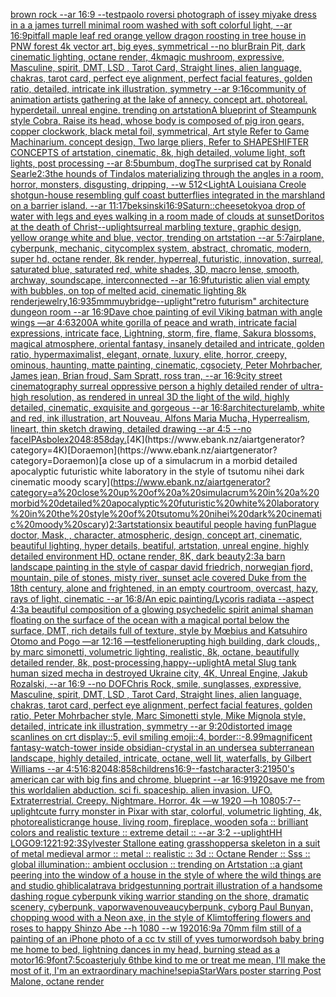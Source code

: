 [brown rock --ar 16:9 --test](https://www.ebank.nz/aiartgenerator?category=brown%20rock%20--ar%2016%3A9%20--test)[paolo roversi photograph of issey miyake dress in a a james turrell minimal  room washed  with soft colorful light, --ar 16:9](https://www.ebank.nz/aiartgenerator?category=paolo%20roversi%20photograph%20of%20issey%20miyake%20dress%20in%20a%20a%20james%20turrell%20minimal%20%20room%20washed%20%20with%20soft%20colorful%20light%2C%20--ar%2016%3A9)[pit](https://www.ebank.nz/aiartgenerator?category=pit)[fall maple leaf red orange yellow dragon roosting in tree house in PNW forest 4k vector art, big eyes, symmetrical --no blur](https://www.ebank.nz/aiartgenerator?category=fall%20maple%20leaf%20red%20orange%20yellow%20dragon%20roosting%20in%20tree%20house%20in%20PNW%20forest%204k%20vector%20art%2C%20big%20eyes%2C%20symmetrical%20--no%20blur)[Brain Pit, dark cinematic lighting, octane render, 4k](https://www.ebank.nz/aiartgenerator?category=Brain%20Pit%2C%20dark%20cinematic%20lighting%2C%20octane%20render%2C%204k)[magic mushroom, expressive, Masculine, spirit, DMT, LSD , Tarot Card, Straight lines, alien language, chakras, tarot card, perfect eye alignment, perfect facial features, golden ratio, detailed, intricate ink illustration, symmetry --ar 9:16](https://www.ebank.nz/aiartgenerator?category=magic%20mushroom%2C%20expressive%2C%20Masculine%2C%20spirit%2C%20DMT%2C%20LSD%20%2C%20Tarot%20Card%2C%20Straight%20lines%2C%20alien%20language%2C%20chakras%2C%20tarot%20card%2C%20perfect%20eye%20alignment%2C%20perfect%20facial%20features%2C%20golden%20ratio%2C%20detailed%2C%20intricate%20ink%20illustration%2C%20symmetry%20--ar%209%3A16)[community of animation artists gathering at the lake of annecy. concept art. photoreal. hyperdetail. unreal engine. trending on artstation](https://www.ebank.nz/aiartgenerator?category=community%20of%20animation%20artists%20gathering%20at%20the%20lake%20of%20annecy.%20concept%20art.%20photoreal.%20hyperdetail.%20unreal%20engine.%20trending%20on%20artstation)[A blueprint of Steampunk style Cobra, Raise its head,  whose body is composed of pig iron gears, copper clockwork, black metal foil, symmetrical, Art style Refer to Game Machinarium.  concept design, Two large pliers, Refer to SHAPESHIFTER CONCEPTS  of artstation, cinematic,  8k, high detailed,  volume light,  soft lights,  post processing    --ar 8:5](https://www.ebank.nz/aiartgenerator?category=A%20blueprint%20of%20Steampunk%20style%20Cobra%2C%20Raise%20its%20head%2C%20%20whose%20body%20is%20composed%20of%20pig%20iron%20gears%2C%20copper%20clockwork%2C%20black%20metal%20foil%2C%20symmetrical%2C%20Art%20style%20Refer%20to%20Game%20Machinarium.%20%20concept%20design%2C%20Two%20large%20pliers%2C%20Refer%20to%20SHAPESHIFTER%20CONCEPTS%20%20of%20artstation%2C%20cinematic%2C%20%208k%2C%20high%20detailed%2C%20%20volume%20light%2C%20%20soft%20lights%2C%20%20post%20processing%20%20%20%20--ar%208%3A5)[bumbum, dog](https://www.ebank.nz/aiartgenerator?category=bumbum%2C%20dog)[The surprised cat by Ronald Searle](https://www.ebank.nz/aiartgenerator?category=The%20surprised%20cat%20by%20Ronald%20Searle)[2:3](https://www.ebank.nz/aiartgenerator?category=2%3A3)[the hounds of Tindalos materializing through the angles in a room, horror, monsters, disgusting, dripping,   --w 512](https://www.ebank.nz/aiartgenerator?category=the%20hounds%20of%20Tindalos%20materializing%20through%20the%20angles%20in%20a%20room%2C%20horror%2C%20monsters%2C%20disgusting%2C%20dripping%2C%20%20%20--w%20512)[<Light](https://www.ebank.nz/aiartgenerator?category=%3CLight)[A Louisiana Creole shotgun-house resembling gulf coast butterflies integrated in the marshland on a barrier island. --ar 11:17](https://www.ebank.nz/aiartgenerator?category=A%20Louisiana%20Creole%20shotgun-house%20resembling%20gulf%20coast%20butterflies%20integrated%20in%20the%20marshland%20on%20a%20barrier%20island.%20--ar%2011%3A17)[beksinski](https://www.ebank.nz/aiartgenerator?category=beksinski)[16:9](https://www.ebank.nz/aiartgenerator?category=16%3A9)[Saturn::](https://www.ebank.nz/aiartgenerator?category=Saturn%3A%3A)[cheese](https://www.ebank.nz/aiartgenerator?category=cheese)[tokyo](https://www.ebank.nz/aiartgenerator?category=tokyo)[a drop of water with legs and eyes walking in a room made of clouds at sunset](https://www.ebank.nz/aiartgenerator?category=a%20drop%20of%20water%20with%20legs%20and%20eyes%20walking%20in%20a%20room%20made%20of%20clouds%20at%20sunset)[Doritos at the death of Christ](https://www.ebank.nz/aiartgenerator?category=Doritos%20at%20the%20death%20of%20Christ)[--uplight](https://www.ebank.nz/aiartgenerator?category=--uplight)[surreal marbling texture, graphic design, yellow orange white and blue, vector, trending on artstation --ar 5:7](https://www.ebank.nz/aiartgenerator?category=surreal%20marbling%20texture%2C%20graphic%20design%2C%20yellow%20orange%20white%20and%20blue%2C%20vector%2C%20trending%20on%20artstation%20--ar%205%3A7)[airplane, cyberpunk, mechanic, city](https://www.ebank.nz/aiartgenerator?category=airplane%2C%20cyberpunk%2C%20mechanic%2C%20city)[complex system, abstract, chromatic, modern, super hd, octane render, 8k render, hyperreal, futuristic, innovation, surreal, saturated blue, saturated red, white shades, 3D, macro lense, smooth, archway, soundscape, interconnected --ar 16:9](https://www.ebank.nz/aiartgenerator?category=complex%20system%2C%20abstract%2C%20chromatic%2C%20modern%2C%20super%20hd%2C%20octane%20render%2C%208k%20render%2C%20hyperreal%2C%20futuristic%2C%20innovation%2C%20surreal%2C%20saturated%20blue%2C%20saturated%20red%2C%20white%20shades%2C%203D%2C%20macro%20lense%2C%20smooth%2C%20archway%2C%20soundscape%2C%20interconnected%20--ar%2016%3A9)[futuristic alien vial empty with bubbles, on top of melted acid, cinematic lighting 8k render](https://www.ebank.nz/aiartgenerator?category=futuristic%20alien%20vial%20empty%20with%20bubbles%2C%20on%20top%20of%20melted%20acid%2C%20cinematic%20lighting%208k%20render)[jewelry,](https://www.ebank.nz/aiartgenerator?category=jewelry%2C)[16:9](https://www.ebank.nz/aiartgenerator?category=16%3A9)[35mm](https://www.ebank.nz/aiartgenerator?category=35mm)[muybridge](https://www.ebank.nz/aiartgenerator?category=muybridge)[--uplight](https://www.ebank.nz/aiartgenerator?category=--uplight)["retro futurism"  architecture dungeon room --ar 16:9](https://www.ebank.nz/aiartgenerator?category=%22retro%20futurism%22%20%20architecture%20dungeon%20room%20--ar%2016%3A9)[Dave choe painting of evil Viking batman with angle wings —ar 4:6](https://www.ebank.nz/aiartgenerator?category=Dave%20choe%20painting%20of%20evil%20Viking%20batman%20with%20angle%20wings%20%E2%80%94ar%204%3A6)[3200](https://www.ebank.nz/aiartgenerator?category=3200)[A white gorilla of peace and wrath, intricate facial expressions, intricate face, Lightning, storm, fire, flame, Sakura blossoms, magical atmosphere, oriental fantasy, insanely detailed and intricate, golden ratio, hypermaximalist, elegant, ornate, luxury, elite, horror, creepy, ominous, haunting, matte painting, cinematic, cgsociety, Peter Mohrbacher, James jean, Brian froud, Sam Spratt, ross tran, --ar 16:9](https://www.ebank.nz/aiartgenerator?category=A%20white%20gorilla%20of%20peace%20and%20wrath%2C%20intricate%20facial%20expressions%2C%20intricate%20face%2C%20Lightning%2C%20storm%2C%20fire%2C%20flame%2C%20Sakura%20blossoms%2C%20magical%20atmosphere%2C%20oriental%20fantasy%2C%20insanely%20detailed%20and%20intricate%2C%20golden%20ratio%2C%20hypermaximalist%2C%20elegant%2C%20ornate%2C%20luxury%2C%20elite%2C%20horror%2C%20creepy%2C%20ominous%2C%20haunting%2C%20matte%20painting%2C%20cinematic%2C%20cgsociety%2C%20Peter%20Mohrbacher%2C%20James%20jean%2C%20Brian%20froud%2C%20Sam%20Spratt%2C%20ross%20tran%2C%20--ar%2016%3A9)[city street cinematography surreal oppressive person a highly detailed render of ultra-high resolution, as rendered in unreal 3D   the light of the wild, highly detailed, cinematic, exquisite and gorgeous --ar 16:8](https://www.ebank.nz/aiartgenerator?category=city%20street%20cinematography%20surreal%20oppressive%20person%20a%20highly%20detailed%20render%20of%20ultra-high%20resolution%2C%20as%20rendered%20in%20unreal%203D%20%20%20the%20light%20of%20the%20wild%2C%20highly%20detailed%2C%20cinematic%2C%20exquisite%20and%20gorgeous%20--ar%2016%3A8)[architecture](https://www.ebank.nz/aiartgenerator?category=architecture)[lamb, white and red, ink illustration, art Nouveau, Alfons Maria Mucha, Hyperrealism, lineart, thin sketch drawing, detailed drawing --ar 4:5 --no face](https://www.ebank.nz/aiartgenerator?category=lamb%2C%20white%20and%20red%2C%20ink%20illustration%2C%20art%20Nouveau%2C%20Alfons%20Maria%20Mucha%2C%20Hyperrealism%2C%20lineart%2C%20thin%20sketch%20drawing%2C%20detailed%20drawing%20--ar%204%3A5%20--no%20face)[IPAs](https://www.ebank.nz/aiartgenerator?category=IPAs)[bolex](https://www.ebank.nz/aiartgenerator?category=bolex)[2048:858](https://www.ebank.nz/aiartgenerator?category=2048%3A858)[day.](https://www.ebank.nz/aiartgenerator?category=day.)[4K](https://www.ebank.nz/aiartgenerator?category=4K)[Doraemon](https://www.ebank.nz/aiartgenerator?category=Doraemon)[a close up of a simulacrum in a morbid detailed apocalyptic futuristic white laboratory in the style of tsutomu nihei dark cinematic moody scary](https://www.ebank.nz/aiartgenerator?category=a%20close%20up%20of%20a%20simulacrum%20in%20a%20morbid%20detailed%20apocalyptic%20futuristic%20white%20laboratory%20in%20the%20style%20of%20tsutomu%20nihei%20dark%20cinematic%20moody%20scary)[2:3](https://www.ebank.nz/aiartgenerator?category=2%3A3)[artstation](https://www.ebank.nz/aiartgenerator?category=artstation)[six beautiful people having fun](https://www.ebank.nz/aiartgenerator?category=six%20beautiful%20people%20having%20fun)[Plague doctor, Mask, , character, atmospheric, design, concept art, cinematic, beautiful lighting, hyper details, beatiful, artstation, unreal engine, highly detailed environment HD, octane render, 8K, dark beauty](https://www.ebank.nz/aiartgenerator?category=Plague%20doctor%2C%20Mask%2C%20%2C%20character%2C%20atmospheric%2C%20design%2C%20concept%20art%2C%20cinematic%2C%20beautiful%20lighting%2C%20hyper%20details%2C%20beatiful%2C%20artstation%2C%20unreal%20engine%2C%20highly%20detailed%20environment%20HD%2C%20octane%20render%2C%208K%2C%20dark%20beauty)[2:3](https://www.ebank.nz/aiartgenerator?category=2%3A3)[a barn landscape painting in the style of caspar david friedrich, norwegian fjord, mountain, pile of stones, misty river, sunset acle covered Duke from the 18th century, alone and frightened, in an empty courtroom, overcast, hazy, rays of light, cinematic --ar 16:8](https://www.ebank.nz/aiartgenerator?category=a%20barn%20landscape%20painting%20in%20the%20style%20of%20caspar%20david%20friedrich%2C%20norwegian%20fjord%2C%20mountain%2C%20pile%20of%20stones%2C%20misty%20river%2C%20sunset%20acle%20covered%20Duke%20from%20the%2018th%20century%2C%20alone%20and%20frightened%2C%20in%20an%20empty%20courtroom%2C%20overcast%2C%20hazy%2C%20rays%20of%20light%2C%20cinematic%20--ar%2016%3A8)[/An epic painting/Lycoris radiata    --aspect 4:3](https://www.ebank.nz/aiartgenerator?category=/An%20epic%20painting/Lycoris%20radiata%20%20%20%20--aspect%204%3A3)[a beautiful composition of a glowing psychedelic spirit animal shaman floating on the surface of the ocean with a magical portal below the surface, DMT,  rich details full of texture, style by Mœbius and Katsuhiro Otomo and Pogo —ar 12:16 —test](https://www.ebank.nz/aiartgenerator?category=a%20beautiful%20composition%20of%20a%20glowing%20psychedelic%20spirit%20animal%20shaman%20floating%20on%20the%20surface%20of%20the%20ocean%20with%20a%20magical%20portal%20below%20the%20surface%2C%20DMT%2C%20%20rich%20details%20full%20of%20texture%2C%20style%20by%20M%C5%93bius%20and%20Katsuhiro%20Otomo%20and%20Pogo%20%E2%80%94ar%2012%3A16%20%E2%80%94test)[felion](https://www.ebank.nz/aiartgenerator?category=felion)[erupting high building, dark clouds,, by marc simonetti, volumetric lighting, realistic, 8k, octane, beautifully detailed render, 8k, post-processing,](https://www.ebank.nz/aiartgenerator?category=erupting%20high%20building%2C%20dark%20clouds%2C%2C%20by%20marc%20simonetti%2C%20volumetric%20lighting%2C%20realistic%2C%208k%2C%20octane%2C%20beautifully%20detailed%20render%2C%208k%2C%20post-processing%2C)[happy](https://www.ebank.nz/aiartgenerator?category=happy)[--uplight](https://www.ebank.nz/aiartgenerator?category=--uplight)[A metal Slug tank human sized mecha in destroyed Ukraine city, 4K, Unreal Engine, Jakub Rozalski, --ar 16:9 --no DOF](https://www.ebank.nz/aiartgenerator?category=A%20metal%20Slug%20tank%20human%20sized%20mecha%20in%20destroyed%20Ukraine%20city%2C%204K%2C%20Unreal%20Engine%2C%20Jakub%20Rozalski%2C%20--ar%2016%3A9%20--no%20DOF)[Chris Rock, smile, sunglasses, expressive, Masculine, spirit, DMT, LSD , Tarot Card, Straight lines, alien language, chakras, tarot card, perfect eye alignment, perfect facial features, golden ratio, Peter Mohrbacher style, Marc Simonetti style, Mike Mignola style, detailed, intricate ink illustration, symmetry --ar 9:20](https://www.ebank.nz/aiartgenerator?category=Chris%20Rock%2C%20smile%2C%20sunglasses%2C%20expressive%2C%20Masculine%2C%20spirit%2C%20DMT%2C%20LSD%20%2C%20Tarot%20Card%2C%20Straight%20lines%2C%20alien%20language%2C%20chakras%2C%20tarot%20card%2C%20perfect%20eye%20alignment%2C%20perfect%20facial%20features%2C%20golden%20ratio%2C%20Peter%20Mohrbacher%20style%2C%20Marc%20Simonetti%20style%2C%20Mike%20Mignola%20style%2C%20detailed%2C%20intricate%20ink%20illustration%2C%20symmetry%20--ar%209%3A20)[distorted image scanlines on crt display::5, evil smiling emoji::4, border::-8.99](https://www.ebank.nz/aiartgenerator?category=distorted%20image%20scanlines%20on%20crt%20display%3A%3A5%2C%20evil%20smiling%20emoji%3A%3A4%2C%20border%3A%3A-8.99)[magnificent fantasy-watch-tower inside obsidian-crystal in an undersea subterranean landscape, highly detailed, intricate, octane, well lit, waterfalls, by Gilbert Williams --ar 4:5](https://www.ebank.nz/aiartgenerator?category=magnificent%20fantasy-watch-tower%20inside%20obsidian-crystal%20in%20an%20undersea%20subterranean%20landscape%2C%20highly%20detailed%2C%20intricate%2C%20octane%2C%20well%20lit%2C%20waterfalls%2C%20by%20Gilbert%20Williams%20--ar%204%3A5)[16:8](https://www.ebank.nz/aiartgenerator?category=16%3A8)[2048:858](https://www.ebank.nz/aiartgenerator?category=2048%3A858)[childrens](https://www.ebank.nz/aiartgenerator?category=childrens)[16:9](https://www.ebank.nz/aiartgenerator?category=16%3A9)[--fast](https://www.ebank.nz/aiartgenerator?category=--fast)[character](https://www.ebank.nz/aiartgenerator?category=character)[3:2](https://www.ebank.nz/aiartgenerator?category=3%3A2)[1950's american car with big fins and chrome, blueprint --ar 16:9](https://www.ebank.nz/aiartgenerator?category=1950%27s%20american%20car%20with%20big%20fins%20and%20chrome%2C%20blueprint%20--ar%2016%3A9)[1920](https://www.ebank.nz/aiartgenerator?category=1920)[save me from this world](https://www.ebank.nz/aiartgenerator?category=save%20me%20from%20this%20world)[alien abduction. sci fi. spaceship. alien invasion. UFO. Extraterrestrial. Creepy. Nightmare. Horror.  4k —w 1920 —h 1080](https://www.ebank.nz/aiartgenerator?category=alien%20abduction.%20sci%20fi.%20spaceship.%20alien%20invasion.%20UFO.%20Extraterrestrial.%20Creepy.%20Nightmare.%20Horror.%20%204k%20%E2%80%94w%201920%20%E2%80%94h%201080)[5:7](https://www.ebank.nz/aiartgenerator?category=5%3A7)[--uplight](https://www.ebank.nz/aiartgenerator?category=--uplight)[cute furry monster in Pixar with star, colorful, volumetric lighting, 4k, photorealistic](https://www.ebank.nz/aiartgenerator?category=cute%20furry%20monster%20in%20Pixar%20with%20star%2C%20colorful%2C%20volumetric%20lighting%2C%204k%2C%20photorealistic)[range house, living room, fireplace, wooden sofa :: brilliant colors and realistic texture :: extreme detail :: --ar 3:2 --uplight](https://www.ebank.nz/aiartgenerator?category=range%20house%2C%20living%20room%2C%20fireplace%2C%20wooden%20sofa%20%3A%3A%20brilliant%20colors%20and%20realistic%20texture%20%3A%3A%20extreme%20detail%20%3A%3A%20--ar%203%3A2%20--uplight)[HH LOGO](https://www.ebank.nz/aiartgenerator?category=HH%20LOGO)[9:12](https://www.ebank.nz/aiartgenerator?category=9%3A12)[21:9](https://www.ebank.nz/aiartgenerator?category=21%3A9)[2:3](https://www.ebank.nz/aiartgenerator?category=2%3A3)[Sylvester Stallone eating grasshoppers](https://www.ebank.nz/aiartgenerator?category=Sylvester%20Stallone%20eating%20grasshoppers)[a skeleton in a suit of metal medieval armor :: metal :: realistic :: 3d :: Octane Render :: Sss :: global illumination:: ambient occlusion :: trending on Artstation ::](https://www.ebank.nz/aiartgenerator?category=a%20skeleton%20in%20a%20suit%20of%20metal%20medieval%20armor%20%3A%3A%20metal%20%3A%3A%20realistic%20%3A%3A%203d%20%3A%3A%20Octane%20Render%20%3A%3A%20Sss%20%3A%3A%20global%20illumination%3A%3A%20ambient%20occlusion%20%3A%3A%20trending%20on%20Artstation%20%3A%3A)[a giant peering  into the window of a house in the style of where the wild things are and studio ghibli](https://www.ebank.nz/aiartgenerator?category=a%20giant%20peering%20%20into%20the%20window%20of%20a%20house%20in%20the%20style%20of%20where%20the%20wild%20things%20are%20and%20studio%20ghibli)[calatrava bridge](https://www.ebank.nz/aiartgenerator?category=calatrava%20bridge)[stunning portrait illustration of a handsome dashing rogue cyberpunk viking warrior standing on the shore, dramatic scenery, cyberpunk, vaporwave](https://www.ebank.nz/aiartgenerator?category=stunning%20portrait%20illustration%20of%20a%20handsome%20dashing%20rogue%20cyberpunk%20viking%20warrior%20standing%20on%20the%20shore%2C%20dramatic%20scenery%2C%20cyberpunk%2C%20vaporwave)[nouveau](https://www.ebank.nz/aiartgenerator?category=nouveau)[cyberpunk, cyborg Paul Bunyan, chopping wood with a Neon axe, in the style of Klimt](https://www.ebank.nz/aiartgenerator?category=cyberpunk%2C%20cyborg%20Paul%20Bunyan%2C%20chopping%20wood%20with%20a%20Neon%20axe%2C%20in%20the%20style%20of%20Klimt)[offering flowers and roses to happy Shinzo Abe --h 1080 --w 1920](https://www.ebank.nz/aiartgenerator?category=offering%20flowers%20and%20roses%20to%20happy%20Shinzo%20Abe%20--h%201080%20--w%201920)[16:9](https://www.ebank.nz/aiartgenerator?category=16%3A9)[a 70mm film still of a painting of an iPhone photo of a cc tv still of yves tumor](https://www.ebank.nz/aiartgenerator?category=a%2070mm%20film%20still%20of%20a%20painting%20of%20an%20iPhone%20photo%20of%20a%20cc%20tv%20still%20of%20yves%20tumor)[words](https://www.ebank.nz/aiartgenerator?category=words)[oh baby bring me home to bed, lightning dances in my head, burning stead as a motor](https://www.ebank.nz/aiartgenerator?category=oh%20baby%20bring%20me%20home%20to%20bed%2C%20lightning%20dances%20in%20my%20head%2C%20burning%20stead%20as%20a%20motor)[16:9](https://www.ebank.nz/aiartgenerator?category=16%3A9)[font](https://www.ebank.nz/aiartgenerator?category=font)[7:5](https://www.ebank.nz/aiartgenerator?category=7%3A5)[coaster](https://www.ebank.nz/aiartgenerator?category=coaster)[july 6th](https://www.ebank.nz/aiartgenerator?category=july%206th)[be kind to me or treat me mean, I'll make the most of it, I'm an extraordinary machine!](https://www.ebank.nz/aiartgenerator?category=be%20kind%20to%20me%20or%20treat%20me%20mean%2C%20I%27ll%20make%20the%20most%20of%20it%2C%20I%27m%20an%20extraordinary%20machine%21)[sepia](https://www.ebank.nz/aiartgenerator?category=sepia)[StarWars poster starring Post Malone, octane render](https://www.ebank.nz/aiartgenerator?category=StarWars%20poster%20starring%20Post%20Malone%2C%20octane%20render)